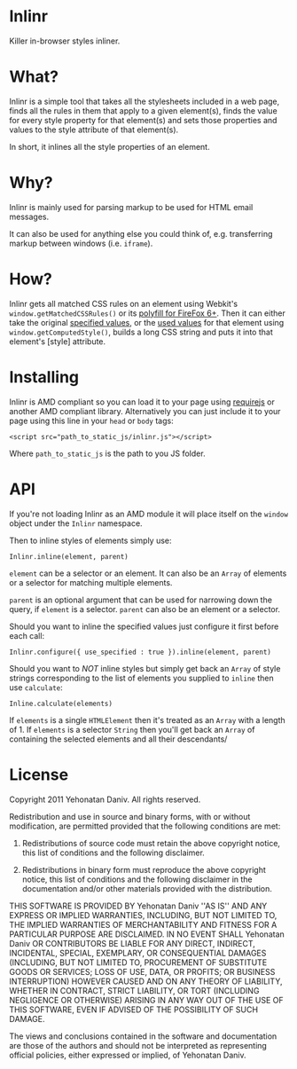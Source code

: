 Inlinr
======

Killer in-browser styles inliner.

What?
=====

Inlinr is a simple tool that takes all the stylesheets included in a web page,
finds all the rules in them that apply to a given element(s), finds the value for every style property for that element(s)
and sets those properties and values to the style attribute of that element(s).

In short, it inlines all the style properties of an element.

Why?
====

Inlinr is mainly used for parsing markup to be used for HTML email messages.

It can also be used for anything else you could think of, e.g. transferring markup between windows (i.e. `iframe`).

How?
====

Inlinr gets all matched CSS rules on an element using Webkit's `window.getMatchedCSSRules()` or its
[polyfill for FireFox 6+](https://gist.github.com/3033012 "mozGetMatchedCSSRules.js"). Then it can either take the original [specified values](http://www.w3.org/TR/CSS21/cascade.html#specified-value),
or the [used values](http://www.w3.org/TR/CSS21/cascade.html#used-value) for that element using `window.getComputedStyle()`, builds a long CSS string and puts it into that element's [style] attribute.

Installing
==========

Inlinr is AMD compliant so you can load it to your page using [requirejs](http://requirejs.org "requirejs") or another AMD compliant library.
Alternatively you can just include it to your page using this line in your `head` or `body` tags:

    <script src="path_to_static_js/inlinr.js"></script>

Where `path_to_static_js` is the path to you JS folder.

API
===

If you're not loading Inlinr as an AMD module it will place itself on the `window` object under the `Inlinr` namespace.

Then to inline styles of elements simply use:

    Inlinr.inline(element, parent)

`element` can be a selector or an element. It can also be an `Array` of elements or a 
selector for matching multiple elements.

`parent` is an optional argument that can be used for narrowing down the query, if `element` is a selector.
`parent` can also be an element or a selector.

Should you want to inline the specified values just configure it first before each call:

    Inlinr.configure({ use_specified : true }).inline(element, parent)

Should you want to *NOT* inline styles but simply get back an `Array` of style strings corresponding to the list of elements
you supplied to `inline` then use `calculate`:

    Inline.calculate(elements)

If `elements` is a single `HTMLElement` then it's treated as an `Array` with a length of 1.
If `elements` is a selector `String` then you'll get back an `Array` of containing the selected elements and all their descendants/

License
=======

Copyright 2011 Yehonatan Daniv. All rights reserved.

Redistribution and use in source and binary forms, with or without modification, are
permitted provided that the following conditions are met:

   1. Redistributions of source code must retain the above copyright notice, this list of
      conditions and the following disclaimer.

   2. Redistributions in binary form must reproduce the above copyright notice, this list
      of conditions and the following disclaimer in the documentation and/or other materials
      provided with the distribution.

THIS SOFTWARE IS PROVIDED BY Yehonatan Daniv ''AS IS'' AND ANY EXPRESS OR IMPLIED
WARRANTIES, INCLUDING, BUT NOT LIMITED TO, THE IMPLIED WARRANTIES OF MERCHANTABILITY AND
FITNESS FOR A PARTICULAR PURPOSE ARE DISCLAIMED. IN NO EVENT SHALL Yehonatan Daniv OR
CONTRIBUTORS BE LIABLE FOR ANY DIRECT, INDIRECT, INCIDENTAL, SPECIAL, EXEMPLARY, OR
CONSEQUENTIAL DAMAGES (INCLUDING, BUT NOT LIMITED TO, PROCUREMENT OF SUBSTITUTE GOODS OR
SERVICES; LOSS OF USE, DATA, OR PROFITS; OR BUSINESS INTERRUPTION) HOWEVER CAUSED AND ON
ANY THEORY OF LIABILITY, WHETHER IN CONTRACT, STRICT LIABILITY, OR TORT (INCLUDING
NEGLIGENCE OR OTHERWISE) ARISING IN ANY WAY OUT OF THE USE OF THIS SOFTWARE, EVEN IF
ADVISED OF THE POSSIBILITY OF SUCH DAMAGE.

The views and conclusions contained in the software and documentation are those of the
authors and should not be interpreted as representing official policies, either expressed
or implied, of Yehonatan Daniv.